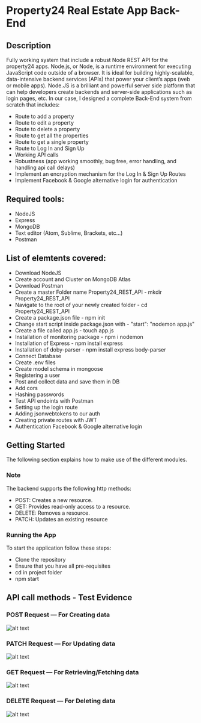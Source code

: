 # Property24 Real Estate App Back-End

## Description
Fully working system that include a robust Node REST API for the property24 apps.
Node.js, or Node, is a runtime environment for executing JavaScript code outside of a browser. It is ideal for building highly-scalable, data-intensive backend services (APIs) that power your client’s apps (web or mobile apps). Node.JS is a brilliant and powerful server side platform that can help developers create backends and server-side applications such as login pages, etc. In our case, I designed a complete Back-End system from scratch that includes:
- Route to add a property
- Route to edit a property
- Route to delete a property
- Route to get all the properties
- Route to get a single property
- Route to Log In and Sign Up
- Working API calls
- Robustness (app working smoothly, bug free, error handling, and handling api call delays)
- Implement an encryption mechanism for the Log In & Sign Up Routes
- Implement Facebook & Google alternative login for authentication

## Required tools:
- NodeJS
- Express
- MongoDB
- Text editor (Atom, Sublime, Brackets, etc...)
- Postman

## List of elemtents covered:
- Download NodeJS
- Create account and Cluster on MongoDB Atlas
- Download Postman
- Create a master Folder name Property24_REST_API - mkdir Property24_REST_API
- Navigate to the root of your newly created folder - cd Property24_REST_API
- Create a package.json file - npm init
- Change start script inside package.json with - "start": "nodemon app.js"
- Create a file called app.js - touch app.js
- Installation of monitoring package - npm i nodemon
- Installation of Express - npm install express
- Installation of doby-parser - npm install express body-parser
- Connect Database
- Create .env files
- Create model schema in mongoose
- Registering a user
- Post and collect data and save them in DB
- Add cors
- Hashing passwords
- Test API endoints with Postman
- Setting up the login route
- Adding jsonwebtokens to our auth
- Creating private routes with JWT
- Authentication Facebook & Google alternative login 

## Getting Started
The following section explains how to make use of the different modules.

### Note
The backend supports the following http methods: 
- POST:  Creates a new resource.
- GET: Provides read-only access to a resource.
- DELETE: Removes a resource.
- PATCH: Updates an existing resource

### Running the App
To start the application follow these steps:
- Clone the repository
- Ensure that you have all pre-requisites
- cd in project folder
- npm start

## API call methods - Test Evidence
### POST Request — For Creating data
![alt text](https://drive.google.com/uc?id=1gcEXSdsM3h38UqXv7FWOtAtxTi3jki-d)

### PATCH Request — For Updating data
![alt text](https://drive.google.com/uc?id=1lEz-XhVoQ-QGgs-AKOuEyajyiKyE4k0X)

### GET Request — For Retrieving/Fetching data
![alt text](https://drive.google.com/uc?id=1i7ovod9-qvIrA10zb7HFcFzXfK5JIzez)

### DELETE Request — For Deleting data
![alt text](https://drive.google.com/uc?id=1QtGJyE2tipWmFLrw5yNDg-h2EiVnUJUI)

